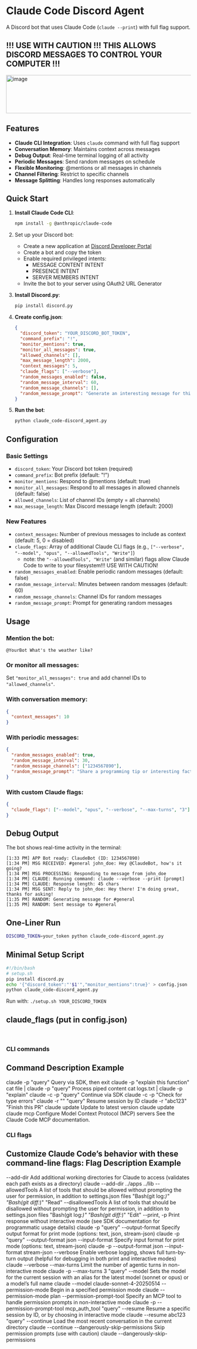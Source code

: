 # Claude Code Discord Agent

A Discord bot that uses Claude Code (`claude --print`) with full flag support.

## !!! USE WITH CAUTION !!! THIS ALLOWS DISCORD MESSAGES TO CONTROL YOUR COMPUTER !!!
<img width="794" height="104" alt="image" src="https://github.com/user-attachments/assets/7dd836d9-3b7a-46c6-b3cb-a86d6947c144" />


## Features

- **Claude CLI Integration**: Uses `claude` command with full flag support
- **Conversation Memory**: Maintains context across messages
- **Debug Output**: Real-time terminal logging of all activity
- **Periodic Messages**: Send random messages on schedule
- **Flexible Monitoring**: @mentions or all messages in channels
- **Channel Filtering**: Restrict to specific channels
- **Message Splitting**: Handles long responses automatically

## Quick Start

1. **Install Claude Code CLI**:
   ```bash
   npm install -g @anthropic/claude-code
   ```

2. Set up your Discord bot:
   - Create a new application at [Discord Developer Portal](https://discord.com/developers/applications)
   - Create a bot and copy the token
   - Enable required privileged intents:
     - MESSAGE CONTENT INTENT
     - PRESENCE INTENT
     - SERVER MEMBERS INTENT
   - Invite the bot to your server using OAuth2 URL Generator

3. **Install Discord.py**:
   ```bash
   pip install discord.py
   ```

4. **Create config.json**:
   ```json
   {
     "discord_token": "YOUR_DISCORD_BOT_TOKEN",
     "command_prefix": "!",
     "monitor_mentions": true,
     "monitor_all_messages": true,
     "allowed_channels": [],
     "max_message_length": 2000,
     "context_messages": 5,
     "claude_flags": ["--verbose"],
     "random_messages_enabled": false,
     "random_message_interval": 60,
     "random_message_channels": [],
     "random_message_prompt": "Generate an interesting message for this Discord channel."
   }
   ```

5. **Run the bot**:
   ```bash
   python claude_code-discord_agent.py
   ```

## Configuration

### Basic Settings
- `discord_token`: Your Discord bot token (required)
- `command_prefix`: Bot prefix (default: "!")
- `monitor_mentions`: Respond to @mentions (default: true)
- `monitor_all_messages`: Respond to all messages in allowed channels (default: false)  
- `allowed_channels`: List of channel IDs (empty = all channels)
- `max_message_length`: Max Discord message length (default: 2000)

### New Features
- `context_messages`: Number of previous messages to include as context (default: 5, 0 = disabled)
- `claude_flags`: Array of additional Claude CLI flags (e.g., `["--verbose", "--model", "opus", "--allowedTools", "Write"]`) 
  - note: the `"--allowedTools", "Write"` (and similar) flags allow Claude Code to write to your filesystem!!! USE WITH CAUTION!
- `random_messages_enabled`: Enable periodic random messages (default: false)
- `random_message_interval`: Minutes between random messages (default: 60)
- `random_message_channels`: Channel IDs for random messages
- `random_message_prompt`: Prompt for generating random messages

## Usage

### Mention the bot:
```
@YourBot What's the weather like?
```

### Or monitor all messages:
Set `"monitor_all_messages": true` and add channel IDs to `"allowed_channels"`.

### With conversation memory:
```json
{
  "context_messages": 10
}
```

### With periodic messages:
```json
{
  "random_messages_enabled": true,
  "random_message_interval": 30,
  "random_message_channels": ["1234567890"],
  "random_message_prompt": "Share a programming tip or interesting fact."
}
```

### With custom Claude flags:
```json
{
  "claude_flags": ["--model", "opus", "--verbose", "--max-turns", "3"]
}
```

## Debug Output

The bot shows real-time activity in the terminal:

```
[1:33 PM] APP Bot ready: ClaudeBot (ID: 1234567890)
[1:34 PM] MSG RECEIVED: #general john_doe: Hey @ClaudeBot, how's it going?
[1:34 PM] MSG PROCESSING: Responding to message from john_doe
[1:34 PM] CLAUDE: Running command: claude --verbose --print [prompt]
[1:34 PM] CLAUDE: Response length: 45 chars
[1:34 PM] MSG SENT: Reply to john_doe: Hey there! I'm doing great, thanks for asking!
[1:35 PM] RANDOM: Generating message for #general
[1:35 PM] RANDOM: Sent message to #general
```

## One-Liner Run

```bash
DISCORD_TOKEN=your_token python claude_code-discord_agent.py
```

## Minimal Setup Script

```bash
#!/bin/bash
# setup.sh
pip install discord.py
echo '{"discord_token":"'$1'","monitor_mentions":true}' > config.json
python claude_code-discord_agent.py
```

Run with: `./setup.sh YOUR_DISCORD_TOKEN`

## claude_flags (put in config.json)
​
### CLI commands
Command	Description	Example
---
claude -p "query"	Query via SDK, then exit	claude -p "explain this function"
cat file | claude -p "query"	Process piped content	cat logs.txt | claude -p "explain"
claude -c -p "query"	Continue via SDK	claude -c -p "Check for type errors"
claude -r "<session-id>" "query"	Resume session by ID	claude -r "abc123" "Finish this PR"
claude update	Update to latest version	claude update
claude mcp	Configure Model Context Protocol (MCP) servers	See the Claude Code MCP documentation.

### CLI flags

Customize Claude Code’s behavior with these command-line flags:
Flag	Description	Example
---
--add-dir	Add additional working directories for Claude to access (validates each path exists as a directory)	claude --add-dir ../apps ../lib
--allowedTools	A list of tools that should be allowed without prompting the user for permission, in addition to settings.json files	"Bash(git log:*)" "Bash(git diff:*)" "Read"
--disallowedTools	A list of tools that should be disallowed without prompting the user for permission, in addition to settings.json files	"Bash(git log:*)" "Bash(git diff:*)" "Edit"
--print, -p	Print response without interactive mode (see SDK documentation for programmatic usage details)	claude -p "query"
--output-format	Specify output format for print mode (options: text, json, stream-json)	claude -p "query" --output-format json
--input-format	Specify input format for print mode (options: text, stream-json)	claude -p --output-format json --input-format stream-json
--verbose	Enable verbose logging, shows full turn-by-turn output (helpful for debugging in both print and interactive modes)	claude --verbose
--max-turns	Limit the number of agentic turns in non-interactive mode	claude -p --max-turns 3 "query"
--model	Sets the model for the current session with an alias for the latest model (sonnet or opus) or a model’s full name	claude --model claude-sonnet-4-20250514
--permission-mode	Begin in a specified permission mode	claude --permission-mode plan
--permission-prompt-tool	Specify an MCP tool to handle permission prompts in non-interactive mode	claude -p --permission-prompt-tool mcp_auth_tool "query"
--resume	Resume a specific session by ID, or by choosing in interactive mode	claude --resume abc123 "query"
--continue	Load the most recent conversation in the current directory	claude --continue
--dangerously-skip-permissions	Skip permission prompts (use with caution)	claude --dangerously-skip-permissions

